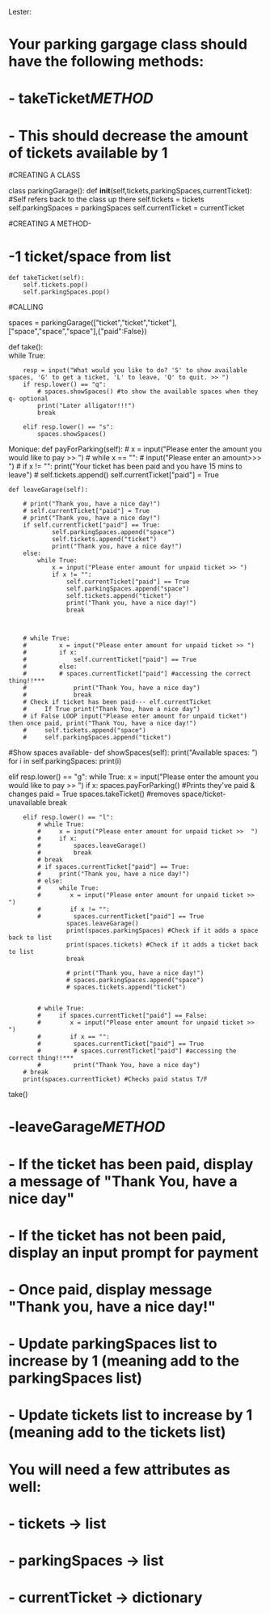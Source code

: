 

Lester:
# Your parking gargage class should have the following methods:
# - takeTicket***METHOD***
# - This should decrease the amount of tickets available by 1

#CREATING A CLASS

class parkingGarage():
    def __init__(self,tickets,parkingSpaces,currentTicket): #Self refers back to the class up there
        self.tickets = tickets
        self.parkingSpaces = parkingSpaces
        self.currentTicket = currentTicket

#CREATING A METHOD-

# -1 ticket/space from list
    def takeTicket(self): 
        self.tickets.pop()
        self.parkingSpaces.pop()


#CALLING

spaces = parkingGarage(["ticket","ticket","ticket"], ["space","space","space"],{"paid":False})

def take():  
     while True:
             
        resp = input("What would you like to do? 'S' to show available spaces, 'G' to get a ticket, 'L' to leave, 'Q' to quit. >> ")
        if resp.lower() == "q":
            # spaces.showSpaces() #to show the available spaces when they q- optional 
            print("Later alligator!!!")
            break
            
        elif resp.lower() == "s":
            spaces.showSpaces()      







Monique:
def payForParking(self):
        # x = input("Please enter the amount you would like to pay >> ")
        # while x == "":
        #     input("Please enter an amount>>> ")
        #     if x != "":
        print("Your ticket has been paid and you have 15 mins to leave")
        # self.tickets.append()
        self.currentTicket["paid"] = True

    def leaveGarage(self):

        # print("Thank you, have a nice day!")
        # self.currentTicket["paid"] = True
        # print("Thank you, have a nice day!")
        if self.currentTicket["paid"] == True:
                self.parkingSpaces.append("space")
                self.tickets.append("ticket")
                print("Thank you, have a nice day!")
        else: 
            while True:
                x = input("Please enter amount for unpaid ticket >> ")
                if x != "":
                    self.currentTicket["paid"] == True
                    self.parkingSpaces.append("space")
                    self.tickets.append("ticket")
                    print("Thank you, have a nice day!")
                    break
       


        # while True:
        #         x = input("Please enter amount for unpaid ticket >> ")
        #         if x:
        #             self.currentTicket["paid"] == True
        #         else:
        #         # spaces.currentTicket["paid"] #accessing the correct thing!!***
        #             print("Thank You, have a nice day")
        #             break
        # Check if ticket has been paid--- elf.currentTicket
        #     If True print("Thank You, have a nice day")
        # if False LOOP input("Please enter amount for unpaid ticket") then once paid, print("Thank You, have a nice day!")
        #     self.tickets.append("space")
        #     self.parkingSpaces.append("ticket")
        


#Show spaces available-
    def showSpaces(self):
        print("Available spaces: ")
        for i in self.parkingSpaces:
            print(i) 

 elif resp.lower() == "g":
            while True:
                x = input("Please enter the amount you would like to pay >> ")
                if x:
                    spaces.payForParking() #Prints they've paid & changes paid = True
                    spaces.takeTicket() #removes space/ticket- unavailable 
                    break

        elif resp.lower() == "l":
            # while True:
            #     x = input("Please enter amount for unpaid ticket >>  ")
            #     if x:
            #         spaces.leaveGarage()
            #         break
            # break
            # if spaces.currentTicket["paid"] == True:
            #     print("Thank you, have a nice day!")
            # else: 
            #     while True:
            #        x = input("Please enter amount for unpaid ticket >> ")
            #        if x != "":
            #         spaces.currentTicket["paid"] == True
                    spaces.leaveGarage()
                    print(spaces.parkingSpaces) #Check if it adds a space back to list
                    print(spaces.tickets) #Check if it adds a ticket back to list 
                    break

                    # print("Thank you, have a nice day!")
                    # spaces.parkingSpaces.append("space")
                    # spaces.tickets.append("ticket")
                    

            # while True:
            #     if spaces.currentTicket["paid"] == False:
            #        x = input("Please enter amount for unpaid ticket >> ")
            #        if x == "":
            #         spaces.currentTicket["paid"] == True
            #         # spaces.currentTicket["paid"] #accessing the correct thing!!***
            #         print("Thank You, have a nice day")
        # break
        print(spaces.currentTicket) #Checks paid status T/F          
take()


# -leaveGarage***METHOD***
# - If the ticket has been paid, display a message of "Thank You, have a nice day"
# - If the ticket has not been paid, display an input prompt for payment
# - Once paid, display message "Thank you, have a nice day!"
# - Update parkingSpaces list to increase by 1 (meaning add to the parkingSpaces list)
# - Update tickets list to increase by 1 (meaning add to the tickets list)

# You will need a few attributes as well:
# - tickets -> list
# - parkingSpaces -> list
# - currentTicket -> dictionary


